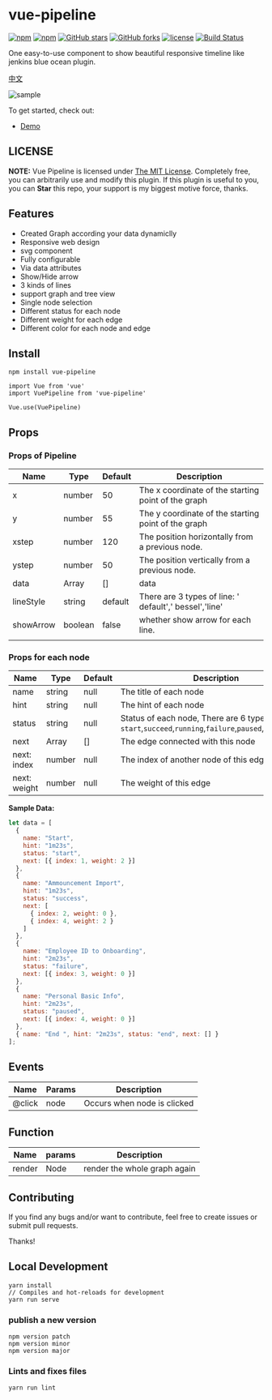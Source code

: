# vue-pipeline

[![npm](https://img.shields.io/npm/v/vue-pipeline.svg)](https://www.npmjs.com/package/vue-pipeline)
[![npm](https://img.shields.io/npm/dt/vue-pipeline.svg)](https://www.npmjs.com/package/vue-pipeline)
[![GitHub stars](https://img.shields.io/github/stars/jinfang134/vue-pipeline.svg?style=social&label=Stars&style=for-the-badge)](https://github.com/jinfang134/vue-pipeline/stargazers)
[![GitHub forks](https://img.shields.io/github/forks/jinfang134/vue-pipeline.svg?style=social&label=Fork&style=for-the-badge)](https://github.com/jinfang134/vue-pipeline/network)
[![license](https://img.shields.io/github/license/mashape/apistatus.svg)](https://github.com/jinfang134/vue-pipeline/blob/master/LICENSE)
[![Build Status](https://travis-ci.com/jinfang134/vue-pipeline.svg?branch=master)](https://travis-ci.com/jinfang134/vue-pipeline)

One easy-to-use component to show beautiful responsive timeline like jenkins blue ocean plugin.

[中文](https://github.com/jinfang134/vue-pipeline/blob/master/docs/cn.md)

![sample](https://github.com/jinfang134/vue-pipeline/raw/master/resources/sample.png)

To get started, check out:

- [Demo](https://jinfang134.github.io/vue-pipeline/)

## LICENSE

**NOTE:** Vue Pipeline is licensed under [The MIT License](https://github.com/jinfang134/vue-pipeline/blob/master/LICENSE). Completely free, you can arbitrarily use and modify this plugin. If this plugin is useful to you, you can **Star** this repo, your support is my biggest motive force, thanks.

## Features

- Created Graph according your data dynamiclly
- Responsive web design
- svg component
- Fully configurable
- Via data attributes
- Show/Hide arrow
- 3 kinds of lines
- support graph and tree view
- Single node selection
- Different status for each node
- Different weight for each edge
- Different color for each node and edge

## Install

```
npm install vue-pipeline
```

```
import Vue from 'vue'
import VuePipeline from 'vue-pipeline'

Vue.use(VuePipeline)

```

## Props

### Props of Pipeline

| Name      | Type    | Default | Description                                            |
| --------- | ------- | ------- | ------------------------------------------------------ |
| x         | number  | 50      | The x coordinate of the starting point of the graph    |
| y         | number  | 55      | The y coordinate of the starting point of the graph    |
| xstep     | number  | 120     | The position horizontally from a previous node.        |
| ystep     | number  | 50      | The position vertically from a previous node.          |
| data      | Array   | []      | data                                                   |
| lineStyle | string  | default | There are 3 types of line: ' default',' bessel','line' |
| showArrow | boolean | false   | whether show arrow for each line.                      |
|           |         |         |                                                        |

### Props for each node

| Name         | Type   | Default | Description                                                                                                      |
| ------------ | ------ | ------- | ---------------------------------------------------------------------------------------------------------------- |
| name         | string | null    | The title of each node                                                                                           |
| hint         | string | null    | The hint of each node                                                                                            |
| status       | string | null    | Status of each node, There are 6 type of status: `start`,`succeed`,`running`,`failure`,`paused`,`unstable`,`end` |
| next         | Array  | []      | The edge connected with this node                                                                                |
| next: index  | number | null    | The index of another node of this edge                                                                           |
| next: weight | number | null    | The weight of this edge                                                                                          |

**Sample Data:**

```javascript
let data = [
  {
    name: "Start",
    hint: "1m23s",
    status: "start",
    next: [{ index: 1, weight: 2 }]
  },
  {
    name: "Ammouncement Import",
    hint: "1m23s",
    status: "success",
    next: [
      { index: 2, weight: 0 },
      { index: 4, weight: 2 }
    ]
  },
  {
    name: "Employee ID to Onboarding",
    hint: "2m23s",
    status: "failure",
    next: [{ index: 3, weight: 0 }]
  },
  {
    name: "Personal Basic Info",
    hint: "2m23s",
    status: "paused",
    next: [{ index: 4, weight: 0 }]
  },
  { name: "End ", hint: "2m23s", status: "end", next: [] }
];
```

## Events

| Name   | Params | Description                 |
| ------ | ------ | --------------------------- |
| @click | node   | Occurs when node is clicked |

## Function

| Name   | params | Description                  |
| ------ | ------ | ---------------------------- |
| render | Node   | render the whole graph again |

## Contributing

If you find any bugs and/or want to contribute, feel free to create issues or submit pull requests.

Thanks!

## Local Development

```
yarn install
// Compiles and hot-reloads for development
yarn run serve
```

### publish a new version

```
npm version patch
npm version minor
npm version major
```

### Lints and fixes files

```
yarn run lint
```
